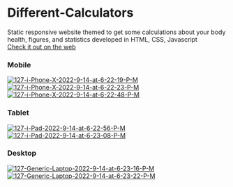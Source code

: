 # Different-Calculators
Static responsive website themed to get some calculations about your body health, figures, and statistics developed in HTML, CSS, Javascript<br>
[Check it out on the web](https://dnlalejandro.github.io/curso-frontend-developer-javascript-practico/ "Check it out on the web")
### Mobile
<a href="https://imgbb.com/"><img src="https://i.ibb.co/mRnD0sz/127-i-Phone-X-2022-9-14-at-6-22-19-P-M.jpg" alt="127-i-Phone-X-2022-9-14-at-6-22-19-P-M" border="0" /></a>
<br>
<a href="https://imgbb.com/"><img src="https://i.ibb.co/mRydthK/127-i-Phone-X-2022-9-14-at-6-22-23-P-M.jpg" alt="127-i-Phone-X-2022-9-14-at-6-22-23-P-M" border="0" /></a>
<br>
<a href="https://imgbb.com/"><img src="https://i.ibb.co/fCrtLF6/127-i-Phone-X-2022-9-14-at-6-22-48-P-M.jpg" alt="127-i-Phone-X-2022-9-14-at-6-22-48-P-M" border="0" /></a>
### Tablet
<a href="https://ibb.co/zZRGbwH"><img src="https://i.ibb.co/pdzJZpr/127-i-Pad-2022-9-14-at-6-22-56-P-M.jpg" alt="127-i-Pad-2022-9-14-at-6-22-56-P-M" border="0" /></a>
<br>
<a href="https://ibb.co/QPnwYtn"><img src="https://i.ibb.co/dP6Ykx6/127-i-Pad-2022-9-14-at-6-23-08-P-M.jpg" alt="127-i-Pad-2022-9-14-at-6-23-08-P-M" border="0" /></a>
### Desktop
<a href="https://ibb.co/2nDCrHb"><img src="https://i.ibb.co/w09Pqjv/127-Generic-Laptop-2022-9-14-at-6-23-16-P-M.jpg" alt="127-Generic-Laptop-2022-9-14-at-6-23-16-P-M" border="0" /></a>
<br>
<a href="https://ibb.co/MGr2s4N"><img src="https://i.ibb.co/txgm4tC/127-Generic-Laptop-2022-9-14-at-6-23-22-P-M.jpg" alt="127-Generic-Laptop-2022-9-14-at-6-23-22-P-M" border="0" /></a>
